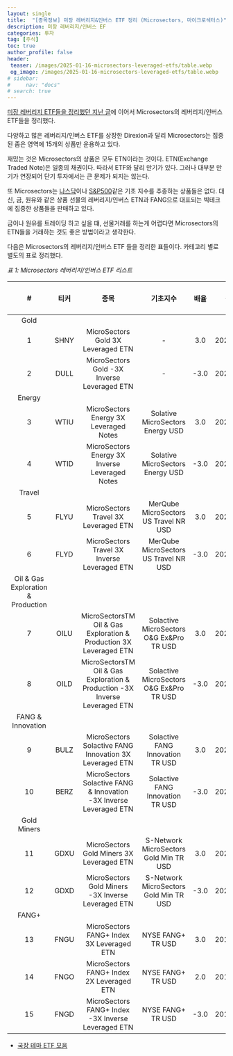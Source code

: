 ```yaml
---
layout: single
title:  "[종목정보] 미장 레버리지&인버스 ETF 정리 (Microsectors, 마이크로섹터스)"
description: 미장 레버리지/인버스 EF
categories: 투자
tag: [주식]
toc: true
author_profile: false
header:
 teaser: /images/2025-01-16-microsectors-leveraged-etfs/table.webp
 og_image: /images/2025-01-16-microsectors-leveraged-etfs/table.webp
# sidebar:
#     nav: "docs"
# search: true
---
```

[미장 레버리지 ETF들을 정리했던 지난 글](/투자/direxion-leveraged-etfs)에 이어서 Microsectors의 레버리지/인버스 ETF들을 정리했다.

다양하고 많은 레버리지/인버스 ETF를 상장한 Direxion과 달리 Microsectors는 집중된 좁은 영역에 15개의 상품만 운용하고 있다. 

재밌는 것은 Microsectors의 상품은 모두 ETN이라는 것이다. ETN(Exchange Traded Note)은 일종의 채권이다. 따라서 ETF와 달리 만기가 있다. 그러나 대부분 만기가 연장되어 단기 투자에서는 큰 문제가 되지는 않는다.

또 Microsectors는 [나스닥](/투자/nasdaq100-since-1985)이나 [S&P500](/투자/snp-historical-return-since-1871)같은 기초 지수를 추종하는 상품들은 없다. 대신, 금, 원유와 같은 상품 선물의 레버리지/인버스 ETN과 FANG으로 대표되는 빅테크에 집중한 상품들을 판매하고 있다.

금이나 원유를 트레이딩 하고 싶을 떄, 선물거래를 하는게 어렵다면 Microsectors의 ETN들을 거래하는 것도 좋은 방법이라고 생각한다.

다음은 Microsectors의 레버리지/인버스 ETF 들을 정리한 표들이다. 카테고리 별로 별도의 표로 정리했다. 

*표 1: Microsectors 레버리지/인버스 ETF 리스트*

|#| 티커 | 종목 | 기초지수| 배율 | 상장일 |시가총액 (M$)|
|:---:|:---:|:---:|:---:|:---:|:---:|:---:|
|Gold|
|1|SHNY|MicroSectors Gold 3X Leveraged ETN|-|3.0|2023.02.21|21.5|
|2|DULL|MicroSectors Gold -3X Inverse Leveraged ETN|-|-3.0|2023.02.21|1.3|
|Energy|
|3|WTIU|MicroSectors Energy 3X Leveraged Notes|Solative MicroSectors Energy USD|3.0|2023.02.16|20.2|
|4|WTID|MicroSectors Energy 3X Inverse Leveraged Notes|Solative MicroSectors Energy USD|-3.0|2023.02.16|2.8|
|Travel|
|5|FLYU|MicroSectors Travel 3X Leveraged ETN|MerQube MicroSectors US Travel NR USD|3.0|2022.06.22|9.0|
|6|FLYD|MicroSectors Travel 3X Inverse Leveraged ETN|MerQube MicroSectors US Travel NR USD|-3.0|2022.06.22|1.3|
|Oil & Gas Exploration & Production|
|7|OILU|MicroSectorsTM Oil & Gas Exploration & Production 3X Leveraged ETN|Solactive MicroSectors O&G Ex&Pro TR USD|3.0|2021.11.08|48.6|
|8|OILD|MicroSectorsTM Oil & Gas Exploration & Production -3X Inverse Leveraged ETN|Solactive MicroSectors O&G Ex&Pro TR USD|-3.0|2021.11.08|14.8|
|FANG & Innovation|
|9|BULZ|MicroSectors Solactive FANG Innovation 3X Leveraged ETN|Solactive FANG Innovation TR USD|3.0|2021.08.17|1267.7|
|10|BERZ|MicroSectors Solactive FANG & Innovation -3X Inverse Leveraged ETN|Solactive FANG Innovation TR USD|-3.0|2021.08.17|10.0|
|Gold Miners|
|11|GDXU|MicroSectors Gold Miners 3X Leveraged ETN|S-Network MicroSectors Gold Min TR USD|3.0|2020.12.02|256.7|
|12|GDXD|MicroSectors Gold Miners -3X Inverse Leveraged ETN|S-Network MicroSectors Gold Min TR USD|-3.0|2020.12.02|59.9|
|FANG+|
|13|FNGU|MicroSectors FANG+ Index 3X Leveraged ETN|NYSE FANG+ TR USD|3.0|2018.01.22|7157.8|
|14|FNGO|MicroSectors FANG+ Index 2X Leveraged ETN|NYSE FANG+ TR USD|2.0|2018.08.01|443.3|
|15|FNGD|MicroSectors FANG+ Index -3X Inverse Leveraged ETN|NYSE FANG+ TR USD|-3.0|2018.01.22|172.2|


- [국장 테마 ETF 모음](/투자/korea-theme-etfs)
